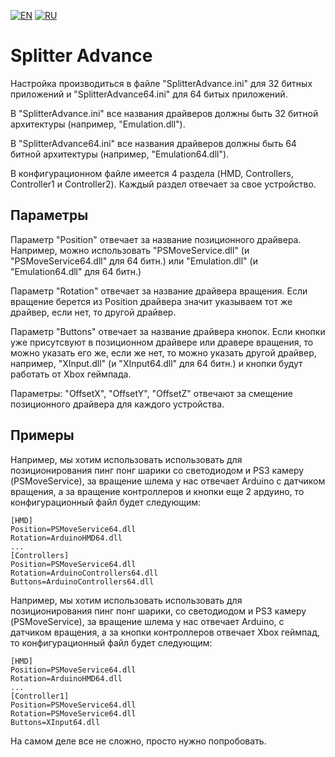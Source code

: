 ﻿[![EN](https://user-images.githubusercontent.com/9499881/33184537-7be87e86-d096-11e7-89bb-f3286f752bc6.png)](https://github.com/TrueOpenVR/TrueOpenVR-Drivers/tree/master/Delphi/SplitterAdvance)
[![RU](https://user-images.githubusercontent.com/9499881/27683795-5b0fbac6-5cd8-11e7-929c-057833e01fb1.png)](https://github.com/TrueOpenVR/TrueOpenVR-Drivers/blob/master/Delphi/SplitterAdvance/README.RU.md)
# Splitter Advance
Настройка производиться в файле "SplitterAdvance.ini" для 32 битных приложений и "SplitterAdvance64.ini" для 64 битых приложений.

В "SplitterAdvance.ini" все названия драйверов должны быть 32 битной архитектуры (например, "Emulation.dll").

В "SplitterAdvance64.ini" все названия драйверов должны быть 64 битной архитектуры (например, "Emulation64.dll").


В конфигурационном файле имеется 4 раздела (HMD, Controllers, Controller1 и Controller2). Каждый раздел отвечает за свое устройство.
## Параметры
Параметр "Position" отвечает за название позиционного драйвера. Например, можно использовать "PSMoveService.dll" (и "PSMoveService64.dll" для 64 битн.) или "Emulation.dll" (и "Emulation64.dll" для 64 битн.)


Параметр "Rotation" отвечает за название драйвера вращения. Если вращение берется из Position драйвера значит указываем тот же драйвер, если нет, то другой драйвер. 


Параметр "Buttons" отвечает за название драйвера кнопок. Если кнопки уже присутсвуют в позиционном драйвере или дравере вращения, то можно указать его же, если же нет, то можно указать другой драйвер, например, "XInput.dll" (и "XInput64.dll" для 64 битн.) и кнопки будут работать от Xbox геймпада.


Параметры: "OffsetX", "OffsetY", "OffsetZ" отвечают за смещение позиционного драйвера для каждого устройства.

## Примеры
Например, мы хотим использовать использовать для позиционирования пинг понг шарики со светодиодом и PS3 камеру (PSMoveService), за вращение шлема у нас отвечает Arduino с датчиком вращения, а за вращение контроллеров и кнопки еще 2 ардуино, то конфигурационный файл будет следующим:
```
[HMD]
Position=PSMoveService64.dll
Rotation=ArduinoHMD64.dll
...
[Controllers]
Position=PSMoveService64.dll
Rotation=ArduinoControllers64.dll
Buttons=ArduinoControllers64.dll
```

Например, мы хотим использовать использовать для позиционирования пинг понг шарики, со светодиодом и PS3 камеру (PSMoveService), за вращение шлема у нас отвечает Arduino, с датчиком вращения, а за кнопки контроллеров отвечает Xbox геймпад, то конфигурационный файл будет следующим:
```
[HMD]
Position=PSMoveService64.dll
Rotation=ArduinoHMD64.dll
...
[Controller1]
Position=PSMoveService64.dll
Rotation=PSMoveService64.dll
Buttons=XInput64.dll
```
На самом деле все не сложно, просто нужно попробовать. 